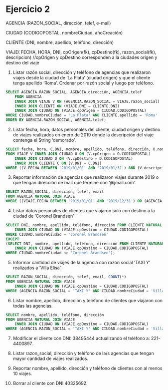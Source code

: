 # Ejercicio 2

AGENCIA (RAZON_SOCIAL, dirección, telef, e-mail)

CIUDAD (CODIGOPOSTAL, nombreCiudad, añoCreación)

CLIENTE (DNI, nombre, apellido, teléfono, dirección)

VIAJE( FECHA, HORA, DNI, cpOrigen(fk), cpDestino(fk), razon_social(fk), descripcion)
//cpOrigen y cpDestino corresponden a la ciudades origen y destino del viaje


1. Listar razón social, dirección y teléfono de agencias que realizaron viajes desde la ciudad de
‘La Plata’ (ciudad origen) y que el cliente tenga apellido ‘Roma’. Ordenar por razón social y
luego por teléfono.

```sql	
SELECT AGENCIA.RAZON_SOCIAL, AGENCIA.dirección, AGENCIA.telef
    FROM AGENCIA
    INNER JOIN VIAJE V ON (AGENCIA.RAZON_SOCIAL = VIAJE.razon_social)
    INNER JOIN CLIENTE ON (VIAJE.DNI = CLIENTE.DNI)
    INNER JOIN CIUDAD ON (VIAJE.cpOrigen = CIUDAD.CODIGOPOSTAL)
WHERE CIUDAD.nombreCiudad = 'La Plata' AND CLIENTE.apellido = 'Roma'
ORDER BY AGENCIA.RAZON_SOCIAL, AGENCIA.telef;
```


2. Listar fecha, hora, datos personales del cliente, ciudad origen y destino de viajes realizados
en enero de 2019 donde la descripción del viaje contenga el String ‘demorado’.

```sql
SELECT fecha, hora, C.DNI, nombre, apellido, teléfono, dirección, O.nombreCiudad, D.nombreCiudad
FROM VIAJE V INNER JOIN CIUDAD O ON (V.cpOrigen = O.CODIGOPOSTAL)
    INNER JOIN CIUDAD D ON (V.cpDestino = D.CODIGOPOSTAL)
    INNER JOIN CLIENTE C ON (V.DNI = C.DNI)
WHERE ((V.FECHA BETWEEN '2019/01/01' AND '2019/01/31') AND (V.descripcion LIKE '%demorado%'));
```


3. Reportar información de agencias que realizaron viajes durante 2019 o que tengan dirección
de mail que termine con ‘@jmail.com’.

```sql
SELECT RAZON_SOCIAL, dirección, telef, email 
FROM AGENCIA NATURAL JOIN VIAJE 
WHERE ((VIAJE.FECHA BETWEEN '2019/01/01' AND '2019/12/31') OR (AGENCIA.email LIKE '%@jmail.com'));
```


4. Listar datos personales de clientes que viajaron solo con destino a la ciudad de ‘Coronel
Brandsen’

```sql
SELECT DNI, nombre, apellido, teléfono, dirección FROM CLIENTE NATURAL JOIN VIAJE
    INNER JOIN CIUDAD ON (VIAJE.cpDestino = CIUDAD.CODIGOPOSTAL)
WHERE CIUDAD.nombreCiudad = 'Coronel Brandsen'
EXCEPT
(SELECT DNI, nombre, apellido, teléfono, dirección FROM CLIENTE NATURAL JOIN VIAJE
    INNER JOIN CIUDAD ON (VIAJE.cpDestino = CIUDAD.CODIGOPOSTAL)
WHERE CIUDAD.nombreCiudad <> 'Coronel Brandsen');
```


5. Informar cantidad de viajes de la agencia con razón social ‘TAXI Y’ realizados a ‘Villa Elisa’.

```sql
SELECT RAZON_SOCIAL, dirección, telef, email, COUNT(*)  
FROM AGENCIA NATURAL JOIN VIAJE
    INNER JOIN CIUDAD ON (VIAJE.cpDestino = CIUDAD.CODIGOPOSTAL)
WHERE (AGENCIA.RAZON_SOCIAL = 'TAXI Y' AND CIUDAD.nombreCiudad = 'Villa Elisa');
```


6. Listar nombre, apellido, dirección y teléfono de clientes que viajaron con todas las agencias.

```sql
SELECT nombre, apellido, teléfono, dirección 
FROM AGENCIA NATURAL JOIN VIAJE
    INNER JOIN CIUDAD ON (VIAJE.cpDestino = CIUDAD.CODIGOPOSTAL)
WHERE (AGENCIA.RAZON_SOCIAL = 'TAXI Y' AND CIUDAD.nombreCiudad = 'Villa Elisa');
```


7. Modificar el cliente con DNI: 38495444 actualizando el teléfono a: 221-4400897.

8. Listar razon_social, dirección y teléfono de la/s agencias que tengan mayor cantidad de
viajes realizados.

9. Reportar nombre, apellido, dirección y teléfono de clientes con al menos 10 viajes.

10. Borrar al cliente con DNI 40325692.
